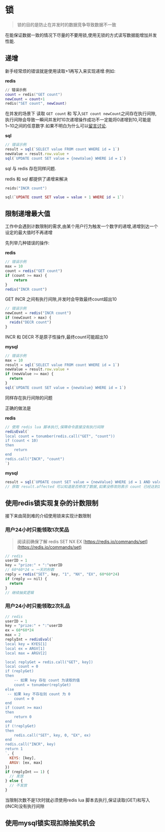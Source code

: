 # 锁

> 锁的目的是防止在并发时的数据竞争导致数据不一致

在能保证数据一致的情况下尽量的不要用锁,使用无锁的方式读写数据能增加并发性能.

## 递增 <a id="incr"></a>

新手经常烦的错误就是使用读取+1再写入来实现递增.例如:

**redis**

```lua
// 错误示例
count = redis("GET count")
newCount = count+1
redis("SET count", newCount)
```

在并发的场景下 读取 `GET count` 和 写入`SET count newCount`之间存在执行间隙,执行间隙会导致一瞬间并发时10次递增操作成功不一定能将0递增到10,可能是1~10之间的任意数字.如果不明白为什么可以[留言讨论](https://github.com/nimoc/be/discussions/2).

**sql**

```javascript
// 错误示例
result = sql(`SELECT value FROM count WHERE id = 1`)
newValue = result.row.value +
sql(`UPDATE count SET value = {newValue} WHERE id = 1`)
```

sql 与 redis 存在同样问题.

redis 和 sql 都提供了递增来解决

```lua
reids("INCR count")
```

```lua
sql(`UPDATE count SET value = value + 1 WHERE id = 1`)
```

## 限制递增最大值 <a id="limit"></a>

工作中会遇到计数限制的需求,由某个用户行为触发一个数字的递增,递增到达一个设定的最大值时不再递增

先列举几种错误的操作:

**redis**

```javascript
// 错误示例
max = 10
count = redis("GET count")
if (count >= max) {
    return
}
redis("INCR count")
```

GET INCR 之间有执行间隙,并发时会导致最终count超出10

```javascript
// 错误示例
newCount = redis("INCR count")
if (newCount > max) {
  reids("DECR count")
}
```

INCR 和 DECR 不是原子性操作,最终count可能超出10

**mysql**

```javascript
// 错误示例
max = 10
result = sql(`SELECT value FROM count WHERE id = 1`)
newValue = result.row.value +
if (newValue >= max) {
  return
}
sql(`UPDATE count SET value = {newValue} WHERE id = 1`)
```

同样存在执行间隙的问题

正确的做法是

**redis**

```javascript
// 使用 redis lua 脚本执行,保障命令直接没有执行间隙
redisEval(`
local count = tonumber(redis.call("GET", "count"))
if (count < 10)
then
    return
end
redis.call("INCR", "count")
`)
```

**mysql**

```javascript
result = sql(`UPDATE count SET value = {newValue} WHERE id = 1 AND value < 10`)
// 获取 result.affected 可以知道是否修改了数据,如果没修改则表示 count 已经达到10
```

## 使用redis锁实现复杂的计数限制 <a id="redis-lock"></a>

接下来由简到难的介绍使用锁来实现计数限制

### 用户24小时只能领取1次奖品 <a id="24h-limit"></a>

> 阅读前确保了解 redis SET NX EX [https://redis.io/commands/set](https://redis.io/commands/set)

```javascript
// redis
userID = 1
key = "prize:" + ":"userID
// 60*60*24 = 一天的秒数
reply = redis("SET", key, "1", "NX", "EX", 60*60*24)
if (reply == nil) {
  return
}
// 继续抽奖逻辑
```

### 用户24小时只能领取2次礼品 <a id="24h-limit-2times"></a>

```js
// redis
userID = 1
key = "prize:" + ":"userID
ex = 60*60*24
max = 2
replyInt = redisEval(`
local key = KYES[1]
local ex = ARGV[1]
local max = ARGV[2]

local replyGet = redis.call("GET", key])
local count = 0
if (replyGet)
then
	-- 如果 key 存在 count 为读取的值
	count = tonumber(replyGet)
else
 -- 如果 key 不存在则 count 为 0
	count = 0
end
if (count >= max)
then
	return 0
end
if (!replyGet)
then
    redis.call("SET", key, 0, "EX", ex)
end
redis.call("INCR", key)
return 1
`, {
  KEYS: [key],
  ARGV: [ex, max]
})
if (replyInt == 1) {
  // 发放
} else {
  // 不发放
}
```

当限制次数不是1次时就必须使用redis lua 脚本去执行,保证读取(GET)和写入(INCR)没有执行间隙

## 使用mysql锁实现扣除抽奖机会 <a id="mysql-lock"></a>
